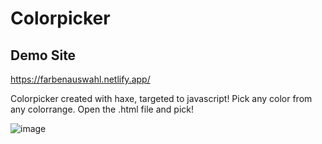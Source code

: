 # Colorpicker

## Demo Site
https://farbenauswahl.netlify.app/

Colorpicker created with haxe, targeted to javascript! Pick any color from any colorrange. Open the .html file and pick!

![image](https://github.com/NikollbibajNoah/Colorpicker/assets/160404512/82b8ef98-aceb-49f3-977a-f49058caff00)
